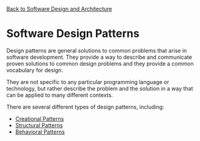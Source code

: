 [Back to Software Design and Architecture](topics/software-design-and-architecture/software-design-and-architecture.md)
# Software Design Patterns

Design patterns are general solutions to common problems that arise in software development. They provide a way to describe and communicate proven solutions to common design problems and they provide a common vocabulary for design. 

They are not specific to any particular programming language or technology, but rather describe the problem and the solution in a way that can be applied to many different contexts.

There are several different types of design patterns, including:

- [Creational Patterns](creational-patterns.md)
- [Structural Patterns](structural-patterns.md)
- [Behavioral Patterns](behavioral-patterns.md)

